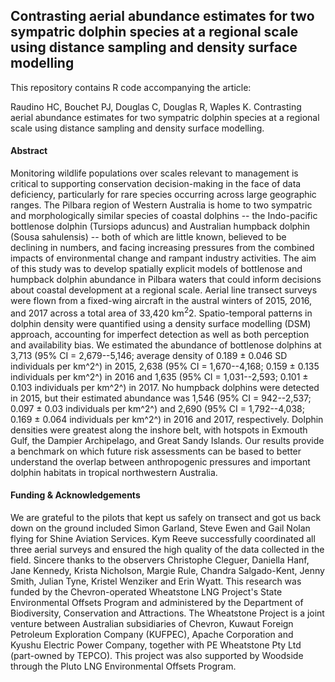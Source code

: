 ## Contrasting aerial abundance estimates for two sympatric dolphin species at a regional scale using distance sampling and density surface modelling

This repository contains R code accompanying the article:

Raudino HC, Bouchet PJ, Douglas C, Douglas R, Waples K. Contrasting aerial abundance estimates for two sympatric dolphin species at a regional scale using distance sampling and density surface modelling.

#### Abstract

Monitoring wildlife populations over scales relevant to management is critical to supporting conservation decision-making in the face of data deficiency, particularly for rare species occurring across large geographic ranges. The Pilbara region of Western Australia is home to two sympatric and morphologically similar species of coastal dolphins -- the Indo-pacific bottlenose dolphin (Tursiops aduncus) and Australian humpback dolphin (Sousa sahulensis) -- both of which are little known, believed to be declining in numbers, and facing increasing pressures from the combined impacts of environmental change and rampant industry activities. The aim of this study was to develop spatially explicit models of bottlenose and humpback dolphin abundance in Pilbara waters that could inform decisions about coastal development at a regional scale. Aerial line transect surveys were flown from a fixed-wing aircraft in the austral winters of 2015, 2016, and 2017 across a total area of 33,420 km<sup>2</sup>2. Spatio-temporal patterns in dolphin density were quantified using a density surface modelling (DSM) approach, accounting for imperfect detection as well as both perception and availability bias. We estimated the abundance of bottlenose dolphins at 3,713 (95% CI = 2,679--5,146; average density of 0.189 ± 0.046 SD individuals per km^2^) in 2015, 2,638 (95% CI = 1,670--4,168; 0.159 ± 0.135 individuals per km^2^) in 2016 and 1,635 (95% CI = 1,031--2,593; 0.101 ± 0.103 individuals per km^2^) in 2017. No humpback dolphins were detected in 2015, but their estimated abundance was 1,546 (95% CI = 942--2,537; 0.097 ± 0.03 individuals per km^2^) and 2,690 (95% CI = 1,792--4,038; 0.169 ± 0.064 individuals per km^2^) in 2016 and 2017, respectively. Dolphin densities were greatest along the inshore belt, with hotspots in Exmouth Gulf, the Dampier Archipelago, and Great Sandy Islands. Our results provide a benchmark on which future risk assessments can be based to better understand the overlap between anthropogenic pressures and important dolphin habitats in tropical northwestern Australia.

#### Funding & Acknowledgements

We are grateful to the pilots that kept us safely on transect and got us back down on the ground included Simon Garland, Steve Ewen and Gail Nolan flying for Shine Aviation Services. Kym Reeve successfully coordinated all three aerial surveys and ensured the high quality of the data collected in the field. Sincere thanks to the observers Christophe Cleguer, Daniella Hanf, Jane Kennedy, Krista Nicholson, Margie Rule, Chandra Salgado-Kent, Jenny Smith, Julian Tyne, Kristel Wenziker and Erin Wyatt. This research was funded by the Chevron-operated Wheatstone LNG Project's State Environmental Offsets Program and administered by the Department of Biodiversity, Conservation and Attractions. The Wheatstone Project is a joint venture between Australian subsidiaries of Chevron, Kuwaut Foreign Petroleum Exploration Company (KUFPEC), Apache Corporation and Kyushu Electric Power Company, together with PE Wheatstone Pty Ltd (part-owned by TEPCO). This project was also supported by Woodside through the Pluto LNG Environmental Offsets Program.
